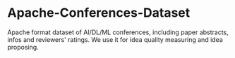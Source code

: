 # Apache-Conferences-Dataset
Apache format dataset of AI/DL/ML conferences, including paper abstracts, infos and reviewers' ratings. We use it for idea quality measuring and idea proposing.
